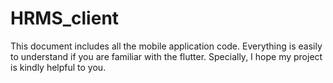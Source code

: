 # HRMS_client

This document includes all the mobile application code.
Everything is easily to understand if you are familiar with the flutter.
Specially, I hope my project is kindly helpful to you.
